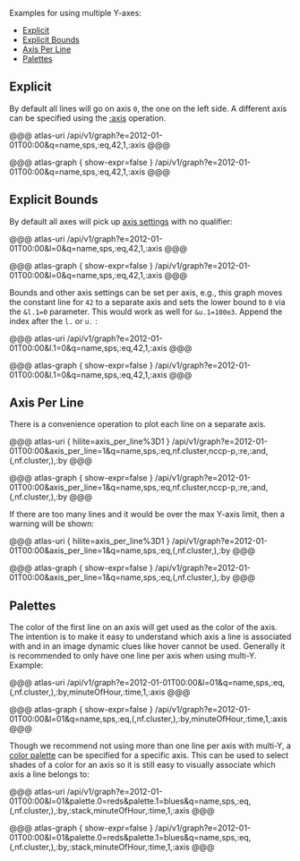 Examples for using multiple Y-axes:

* [Explicit](#explicit)
* [Explicit Bounds](#explicit-bounds)
* [Axis Per Line](#axis-per-line)
* [Palettes](#palettes)

## Explicit

By default all lines will go on axis `0`, the one on the left side. A different axis can be
specified using the [:axis](../asl/ref/axis.md) operation.

@@@ atlas-uri
/api/v1/graph?e=2012-01-01T00:00&q=name,sps,:eq,42,1,:axis
@@@

@@@ atlas-graph { show-expr=false }
/api/v1/graph?e=2012-01-01T00:00&q=name,sps,:eq,42,1,:axis
@@@

## Explicit Bounds

By default all axes will pick up [axis settings](Graph#y-axis) with no qualifier:

@@@ atlas-uri
/api/v1/graph?e=2012-01-01T00:00&l=0&q=name,sps,:eq,42,1,:axis
@@@

@@@ atlas-graph { show-expr=false }
/api/v1/graph?e=2012-01-01T00:00&l=0&q=name,sps,:eq,42,1,:axis
@@@

Bounds and other axis settings can be set per axis, e.g., this graph moves the constant line for
`42` to a separate axis and sets the lower bound to `0` via the `&l.1=0` parameter. This would 
work as well for `&u.1=100e3`. Append the index after the `l.` or `u.` :

@@@ atlas-uri
/api/v1/graph?e=2012-01-01T00:00&l.1=0&q=name,sps,:eq,42,1,:axis
@@@

@@@ atlas-graph { show-expr=false }
/api/v1/graph?e=2012-01-01T00:00&l.1=0&q=name,sps,:eq,42,1,:axis
@@@

## Axis Per Line

There is a convenience operation to plot each line on a separate axis.

@@@ atlas-uri { hilite=axis_per_line%3D1 }
/api/v1/graph?e=2012-01-01T00:00&axis_per_line=1&q=name,sps,:eq,nf.cluster,nccp-p,:re,:and,(,nf.cluster,),:by
@@@

@@@ atlas-graph { show-expr=false }
/api/v1/graph?e=2012-01-01T00:00&axis_per_line=1&q=name,sps,:eq,nf.cluster,nccp-p,:re,:and,(,nf.cluster,),:by
@@@

If there are too many lines and it would be over the max Y-axis limit, then a warning will be shown:

@@@ atlas-uri { hilite=axis_per_line%3D1 }
/api/v1/graph?e=2012-01-01T00:00&axis_per_line=1&q=name,sps,:eq,(,nf.cluster,),:by
@@@

@@@ atlas-graph { show-expr=false }
/api/v1/graph?e=2012-01-01T00:00&axis_per_line=1&q=name,sps,:eq,(,nf.cluster,),:by
@@@

## Palettes

The color of the first line on an axis will get used as the color of the axis. The intention is
to make it easy to understand which axis a line is associated with and in an image dynamic clues
like hover cannot be used. Generally it is recommended to only have one line per axis when using
multi-Y. Example:

@@@ atlas-uri
/api/v1/graph?e=2012-01-01T00:00&l=01&q=name,sps,:eq,(,nf.cluster,),:by,minuteOfHour,:time,1,:axis
@@@

@@@ atlas-graph { show-expr=false }
/api/v1/graph?e=2012-01-01T00:00&l=01&q=name,sps,:eq,(,nf.cluster,),:by,minuteOfHour,:time,1,:axis
@@@

Though we recommend not using more than one line per axis with multi-Y, a
[color palette](Color-Palettes) can be specified for a specific axis. This can be used to
select shades of a color for an axis so it is still easy to visually associate which axis a line
belongs to:

@@@ atlas-uri
/api/v1/graph?e=2012-01-01T00:00&l=01&palette.0=reds&palette.1=blues&q=name,sps,:eq,(,nf.cluster,),:by,:stack,minuteOfHour,:time,1,:axis
@@@

@@@ atlas-graph { show-expr=false }
/api/v1/graph?e=2012-01-01T00:00&l=01&palette.0=reds&palette.1=blues&q=name,sps,:eq,(,nf.cluster,),:by,:stack,minuteOfHour,:time,1,:axis
@@@
